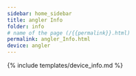 ```yaml
---
sidebar: home_sidebar
title: angler Info
folder: info
# name of the page (/{{permalink}}.html)
permalink: angler_Info.html
device: angler
---
```

{% include templates/device_info.md %}
